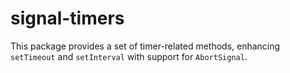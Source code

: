 # signal-timers

This package provides a set of timer-related methods, enhancing `setTimeout` and `setInterval` with support for `AbortSignal`.
